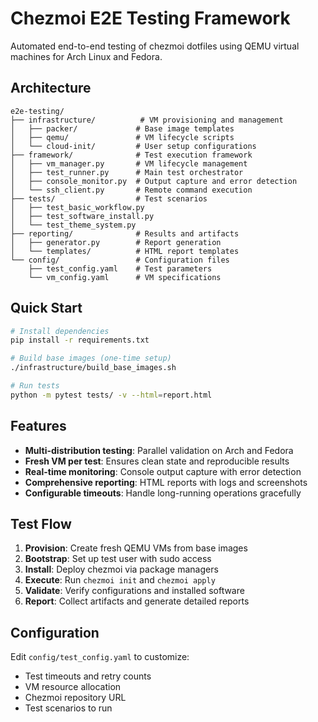 # Chezmoi E2E Testing Framework

Automated end-to-end testing of chezmoi dotfiles using QEMU virtual machines for Arch Linux and Fedora.

## Architecture

```
e2e-testing/
├── infrastructure/          # VM provisioning and management
│   ├── packer/             # Base image templates
│   ├── qemu/               # VM lifecycle scripts
│   └── cloud-init/         # User setup configurations
├── framework/              # Test execution framework
│   ├── vm_manager.py       # VM lifecycle management
│   ├── test_runner.py      # Main test orchestrator
│   ├── console_monitor.py  # Output capture and error detection
│   └── ssh_client.py       # Remote command execution
├── tests/                  # Test scenarios
│   ├── test_basic_workflow.py
│   ├── test_software_install.py
│   └── test_theme_system.py
├── reporting/              # Results and artifacts
│   ├── generator.py        # Report generation
│   └── templates/          # HTML report templates
└── config/                 # Configuration files
    ├── test_config.yaml    # Test parameters
    └── vm_config.yaml      # VM specifications
```

## Quick Start

```bash
# Install dependencies
pip install -r requirements.txt

# Build base images (one-time setup)
./infrastructure/build_base_images.sh

# Run tests
python -m pytest tests/ -v --html=report.html
```

## Features

- **Multi-distribution testing**: Parallel validation on Arch and Fedora
- **Fresh VM per test**: Ensures clean state and reproducible results
- **Real-time monitoring**: Console output capture with error detection
- **Comprehensive reporting**: HTML reports with logs and screenshots
- **Configurable timeouts**: Handle long-running operations gracefully

## Test Flow

1. **Provision**: Create fresh QEMU VMs from base images
2. **Bootstrap**: Set up test user with sudo access
3. **Install**: Deploy chezmoi via package managers
4. **Execute**: Run `chezmoi init` and `chezmoi apply`
5. **Validate**: Verify configurations and installed software
6. **Report**: Collect artifacts and generate detailed reports

## Configuration

Edit `config/test_config.yaml` to customize:
- Test timeouts and retry counts
- VM resource allocation
- Chezmoi repository URL
- Test scenarios to run